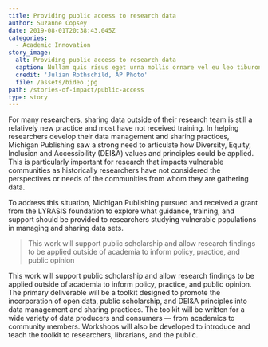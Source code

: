 ```yaml
---
title: Providing public access to research data
author: Suzanne Copsey
date: 2019-08-01T20:38:43.045Z
categories:
  - Academic Innovation
story_image:
  alt: Providing public access to research data
  caption: Nullam quis risus eget urna mollis ornare vel eu leo tiburon
  credit: 'Julian Rothschild, AP Photo'
  file: /assets/bideo.jpg
path: /stories-of-impact/public-access
type: story
---
```

For many researchers, sharing data outside of their research team is still a relatively new practice and most have not received training. In helping researchers develop their data management and sharing practices, Michigan Publishing saw a strong need to articulate how Diversity, Equity, Inclusion and Accessibility (DEI&A) values and principles could be applied. This is particularly important for research that impacts vulnerable communities as historically researchers have not considered the perspectives or needs of the communities from whom they are gathering data.

To address this situation, Michigan Publishing pursued and received a grant from the LYRASIS foundation to explore what guidance,
training, and support should be provided to researchers studying vulnerable populations in managing and sharing data sets.

> This work will support public scholarship and allow research findings to be applied outside of academia to inform policy, practice, and public opinion

This work will support public scholarship and allow research findings to be applied outside of academia to inform policy, practice, and public opinion. The primary deliverable will be a toolkit designed to promote the incorporation of open data, public scholarship, and DEI&A principles into data management and sharing practices. The toolkit will be written for a wide variety of data producers and consumers — from academics to  community members. Workshops will also be developed to introduce and teach the toolkit to researchers, librarians, and the public.
